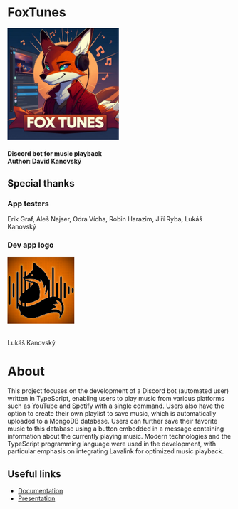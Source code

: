 # FoxTunes

<img src="./imgs/FoxTunes-logo.jpg" alt="FoxTunes logo" width="250">

#### Discord bot for music playback<br>Author: David Kanovský

## Special thanks <a name = "thanks"></a>
### App testers
Erik Graf, Aleš Najser, Odra Vícha, Robin Harazim, Jiří Ryba, Lukáš Kanovský
### Dev app logo
<img src="./imgs/FoxTunesDev-logo.jpg" alt="FoxTunes Dev logo" width="150">

<br>Lukáš Kanovský

# About <a name = "about"></a>
This project focuses on the development of a Discord bot (automated user) written in TypeScript, enabling users to play music from various platforms such as YouTube and Spotify with a single command. Users also have the option to create their own playlist to save
music, which is automatically uploaded to a MongoDB database. Users can further save
their favorite music to this database using a button embedded in a message containing information about the currently playing music. Modern technologies and the TypeScript programming language were used in the development, with particular emphasis on integrating
Lavalink for optimized music playback.

## Useful links
- [Documentation](./dokumentace/zaverecna_prace_David_Kanovsky.pdf)
- [Presentation](https://www.youtube.com/watch?v=F73k6-1O81Q)
